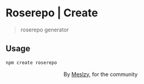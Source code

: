 # Roserepo | Create

> roserepo generator

## Usage

```bash
npm create roserepo
```

<center>
    By <a target="_blank" href="https://meslzy.com">Meslzy</a>, for the community
</center>